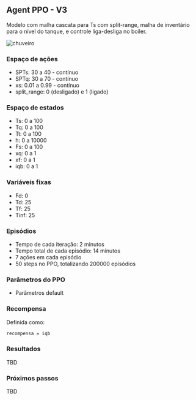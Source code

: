 ## Agent PPO - V3

Modelo com malha cascata para Ts com split-range, malha de inventário para o nível do tanque, e controle liga-desliga no boiler.

![chuveiro](https://github.com/mpaulazamin/tcc-rllib/blob/agent_ppo_v1/imagens/chuveiro_controle_t4a.jpg)

### Espaço de ações

- SPTs: 30 a 40 - contínuo
- SPTq: 30 a 70 - contínuo
- xs: 0.01 a 0.99 - contínuo
- split_range: 0 (desligado) e 1 (ligado)

### Espaço de estados

- Ts: 0 a 100
- Tq: 0 a 100
- Tt: 0 a 100
- h: 0 a 10000
- Fs: 0 a 100
- xq: 0 a 1
- xf: 0 a 1
- iqb: 0 a 1

### Variáveis fixas

- Fd: 0
- Td: 25
- Tf: 25
- Tinf: 25

### Episódios

- Tempo de cada iteração: 2 minutos
- Tempo total de cada episódio: 14 minutos
- 7 ações em cada episódio
- 50 steps no PPO, totalizando 200000 episódios

### Parâmetros do PPO

- Parâmetros default

### Recompensa

Definida como:

```bash
recompensa = iqb
```

### Resultados

TBD

### Próximos passos

TBD
